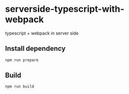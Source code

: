 serverside-typescript-with-webpack
==================================

typescript + webpack in server side

Install dependency
------------------

```bash
npm run prepare
```

Build
-----

```bash
npm run build
```

